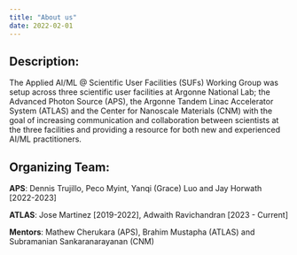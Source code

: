 ```yaml
---
title: "About us"
date: 2022-02-01
---
```


## Description:

The Applied AI/ML @ Scientific User Facilities (SUFs) Working Group was setup across three scientific user facilities at Argonne National Lab; the Advanced Photon Source (APS), the Argonne Tandem Linac Accelerator System (ATLAS) and the Center for Nanoscale Materials (CNM) with the goal of increasing communication and collaboration between scientists at the three facilities and providing a resource for both new and experienced AI/ML practitioners. 


## Organizing Team: 

**APS**: Dennis Trujillo, Peco Myint, Yanqi (Grace) Luo and Jay Horwath [2022-2023]

**ATLAS**: Jose Martinez [2019-2022], Adwaith Ravichandran [2023 - Current]

**Mentors**: Mathew Cherukara (APS), Brahim Mustapha (ATLAS) and Subramanian Sankaranarayanan (CNM) 
